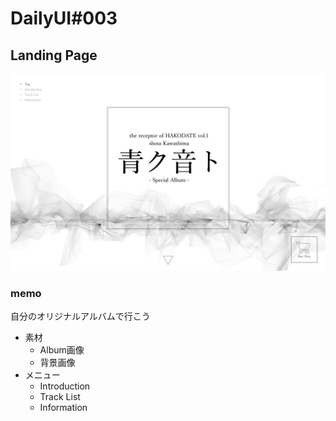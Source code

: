# DailyUI#003
## Landing Page
![](003.png)

### memo
自分のオリジナルアルバムで行こう

- 素材
  - Album画像
  - 背景画像
- メニュー
  - Introduction
  - Track List
  - Information
